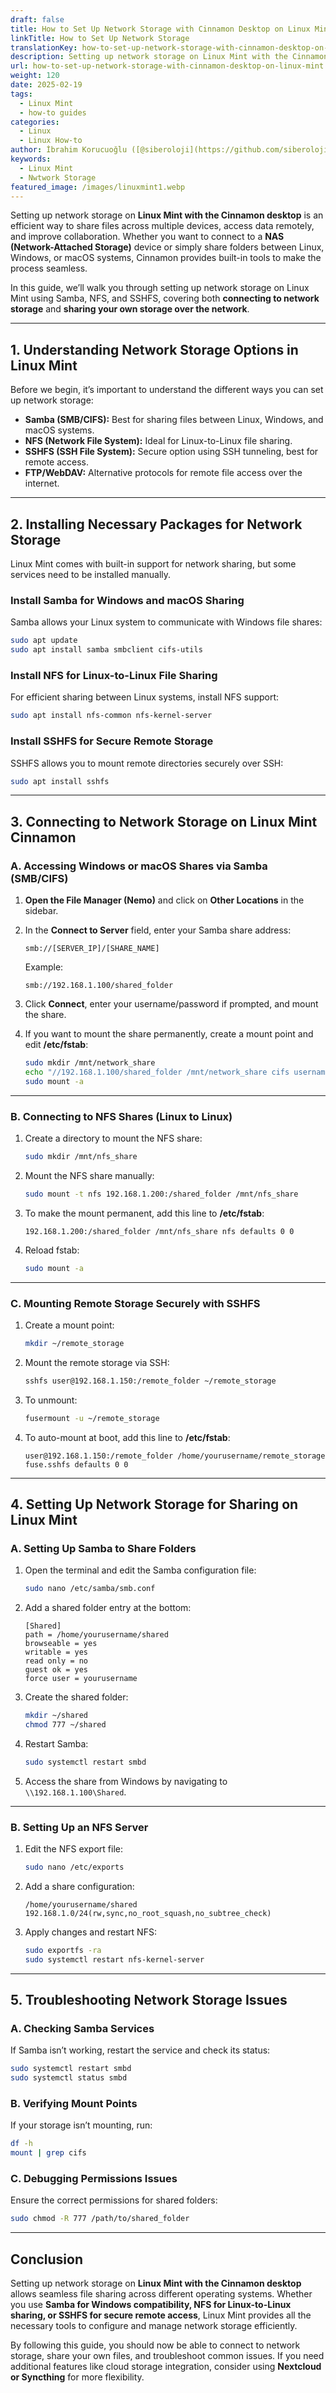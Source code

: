 ```yaml
---
draft: false
title: How to Set Up Network Storage with Cinnamon Desktop on Linux Mint
linkTitle: How to Set Up Network Storage
translationKey: how-to-set-up-network-storage-with-cinnamon-desktop-on-linux-mint
description: Setting up network storage on Linux Mint with the Cinnamon desktop is an efficient way to share files across multiple devices, access data remotely, and improve collaboration
url: how-to-set-up-network-storage-with-cinnamon-desktop-on-linux-mint
weight: 120
date: 2025-02-19
tags:
  - Linux Mint
  - how-to guides
categories:
  - Linux
  - Linux How-to
author: İbrahim Korucuoğlu ([@siberoloji](https://github.com/siberoloji))
keywords:
  - Linux Mint
  - Nwtwork Storage
featured_image: /images/linuxmint1.webp
---
```

Setting up network storage on **Linux Mint with the Cinnamon desktop** is an efficient way to share files across multiple devices, access data remotely, and improve collaboration. Whether you want to connect to a **NAS (Network-Attached Storage)** device or simply share folders between Linux, Windows, or macOS systems, Cinnamon provides built-in tools to make the process seamless.  

In this guide, we’ll walk you through setting up network storage on Linux Mint using Samba, NFS, and SSHFS, covering both **connecting to network storage** and **sharing your own storage over the network**.  

---

## **1. Understanding Network Storage Options in Linux Mint**  

Before we begin, it’s important to understand the different ways you can set up network storage:  

- **Samba (SMB/CIFS):** Best for sharing files between Linux, Windows, and macOS systems.  
- **NFS (Network File System):** Ideal for Linux-to-Linux file sharing.  
- **SSHFS (SSH File System):** Secure option using SSH tunneling, best for remote access.  
- **FTP/WebDAV:** Alternative protocols for remote file access over the internet.  

---

## **2. Installing Necessary Packages for Network Storage**  

Linux Mint comes with built-in support for network sharing, but some services need to be installed manually.  

### **Install Samba for Windows and macOS Sharing**  

Samba allows your Linux system to communicate with Windows file shares:  

```bash
sudo apt update
sudo apt install samba smbclient cifs-utils
```

### **Install NFS for Linux-to-Linux File Sharing**  

For efficient sharing between Linux systems, install NFS support:  

```bash
sudo apt install nfs-common nfs-kernel-server
```

### **Install SSHFS for Secure Remote Storage**  

SSHFS allows you to mount remote directories securely over SSH:  

```bash
sudo apt install sshfs
```

---

## **3. Connecting to Network Storage on Linux Mint Cinnamon**  

### **A. Accessing Windows or macOS Shares via Samba (SMB/CIFS)**  

1. **Open the File Manager (Nemo)** and click on **Other Locations** in the sidebar.  
2. In the **Connect to Server** field, enter your Samba share address:  

   ```
   smb://[SERVER_IP]/[SHARE_NAME]
   ```

   Example:  

   ```
   smb://192.168.1.100/shared_folder
   ```

3. Click **Connect**, enter your username/password if prompted, and mount the share.  
4. If you want to mount the share permanently, create a mount point and edit **/etc/fstab**:  

   ```bash
   sudo mkdir /mnt/network_share
   echo "//192.168.1.100/shared_folder /mnt/network_share cifs username=user,password=pass,iocharset=utf8,sec=ntlm 0 0" | sudo tee -a /etc/fstab
   sudo mount -a
   ```

---

### **B. Connecting to NFS Shares (Linux to Linux)**  

1. Create a directory to mount the NFS share:  

   ```bash
   sudo mkdir /mnt/nfs_share
   ```

2. Mount the NFS share manually:  

   ```bash
   sudo mount -t nfs 192.168.1.200:/shared_folder /mnt/nfs_share
   ```

3. To make the mount permanent, add this line to **/etc/fstab**:  

   ```
   192.168.1.200:/shared_folder /mnt/nfs_share nfs defaults 0 0
   ```

4. Reload fstab:  

   ```bash
   sudo mount -a
   ```

---

### **C. Mounting Remote Storage Securely with SSHFS**  

1. Create a mount point:  

   ```bash
   mkdir ~/remote_storage
   ```

2. Mount the remote storage via SSH:  

   ```bash
   sshfs user@192.168.1.150:/remote_folder ~/remote_storage
   ```

3. To unmount:  

   ```bash
   fusermount -u ~/remote_storage
   ```

4. To auto-mount at boot, add this line to **/etc/fstab**:  

   ```
   user@192.168.1.150:/remote_folder /home/yourusername/remote_storage fuse.sshfs defaults 0 0
   ```

---

## **4. Setting Up Network Storage for Sharing on Linux Mint**  

### **A. Setting Up Samba to Share Folders**  

1. Open the terminal and edit the Samba configuration file:  

   ```bash
   sudo nano /etc/samba/smb.conf
   ```

2. Add a shared folder entry at the bottom:  

   ```
   [Shared]
   path = /home/yourusername/shared
   browseable = yes
   writable = yes
   read only = no
   guest ok = yes
   force user = yourusername
   ```

3. Create the shared folder:  

   ```bash
   mkdir ~/shared
   chmod 777 ~/shared
   ```

4. Restart Samba:  

   ```bash
   sudo systemctl restart smbd
   ```

5. Access the share from Windows by navigating to `\\192.168.1.100\Shared`.

---

### **B. Setting Up an NFS Server**  

1. Edit the NFS export file:  

   ```bash
   sudo nano /etc/exports
   ```

2. Add a share configuration:  

   ```
   /home/yourusername/shared 192.168.1.0/24(rw,sync,no_root_squash,no_subtree_check)
   ```

3. Apply changes and restart NFS:  

   ```bash
   sudo exportfs -ra
   sudo systemctl restart nfs-kernel-server
   ```

---

## **5. Troubleshooting Network Storage Issues**  

### **A. Checking Samba Services**  

If Samba isn’t working, restart the service and check its status:  

```bash
sudo systemctl restart smbd
sudo systemctl status smbd
```

### **B. Verifying Mount Points**  

If your storage isn’t mounting, run:  

```bash
df -h
mount | grep cifs
```

### **C. Debugging Permissions Issues**  

Ensure the correct permissions for shared folders:  

```bash
sudo chmod -R 777 /path/to/shared_folder
```

---

## **Conclusion**  

Setting up network storage on **Linux Mint with the Cinnamon desktop** allows seamless file sharing across different operating systems. Whether you use **Samba for Windows compatibility, NFS for Linux-to-Linux sharing, or SSHFS for secure remote access**, Linux Mint provides all the necessary tools to configure and manage network storage efficiently.  

By following this guide, you should now be able to connect to network storage, share your own files, and troubleshoot common issues. If you need additional features like cloud storage integration, consider using **Nextcloud or Syncthing** for more flexibility.  
